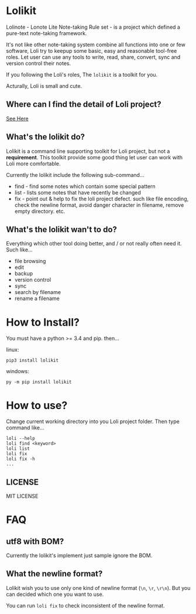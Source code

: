 # Lolikit

Lolinote - Lonote Lite Note-taking Rule set - is a project which defined a pure-text note-taking framework.

It's not like other note-taking system combine all functions into one or few software, Loli try to keepup some basic, easy and reasonable tool-free roles. Let user can use any tools to write, read, share, convert, sync and version control their notes.

If you following the Loli's roles, The `lolikit` is a toolkit for you.

Acturally, Loli is small and cute.



## Where can I find the detail of Loli project?

[See Here](https://bitbucket.org/civalin/lolinote/wiki)



## What's the lolikit do?

Lolikit is a command line supporting toolkit for Loli project, but not a **requirement**. This toolkit provide some good thing let user can work with Loli more comfortable.

Currently the lolikit include the following sub-command...

* find - find some notes which contain some special pattern
* list - lists some notes that have recently be changed
* fix  - point out & help to fix the loli project defect. such like file encoding, check the newline format, avoid danger character in filename, remove empty directory. etc.



## What's the lolikit wan't to do?

Everything which other tool doing better, and / or not really often need it. Such like...

* file browsing
* edit
* backup
* version control
* sync
* search by filename
* rename a filename



# How to Install?

You must have a python >= 3.4 and pip. then...

linux:

    pip3 install lolikit

windows:

    py -m pip install lolikit



# How to use?

Change current working directory into you Loli project folder. Then type command like... 

    loli --help
    loli find <keyword>
    loli list
    loli fix
    loli fix -h
    ...



## LICENSE

MIT LICENSE



# FAQ

## utf8 with BOM?

Currently the lolikit's implement just sample ignore the BOM.



## What the newline format?

Lolikit wish you to use only one kind of newline format (`\n`, `\r`, `\r\n`). But you can decided which one you want to use.

You can run `loli fix` to check inconsistent of the newline format.
